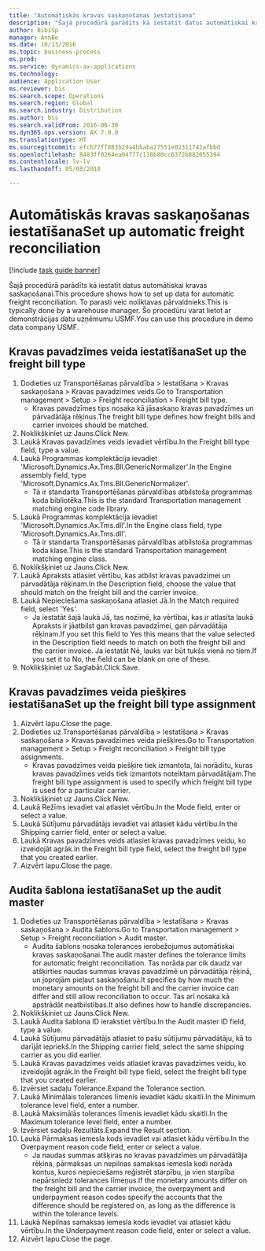 ```yaml
--- 
title: "Automātiskās kravas saskaņošanas iestatīšana"
description: "Šajā procedūrā parādīts kā iestatīt datus automātiskai kravas saskaņošanai."
author: BibiSp
manager: AnnBe
ms.date: 10/13/2016
ms.topic: business-process
ms.prod: 
ms.service: dynamics-ax-applications
ms.technology: 
audience: Application User
ms.reviewer: bis
ms.search.scope: Operations
ms.search.region: Global
ms.search.industry: Distribution
ms.author: bis
ms.search.validFrom: 2016-06-30
ms.dyn365.ops.version: AX 7.0.0
ms.translationtype: HT
ms.sourcegitcommit: efcb77ff883b29a4bbaba27551e02311742afbbd
ms.openlocfilehash: 8483ff0264ea04777c118b80cc6372b882655394
ms.contentlocale: lv-lv
ms.lasthandoff: 05/08/2018

---
```

# <a name="set-up-automatic-freight-reconciliation"></a><span data-ttu-id="239fe-103">Automātiskās kravas saskaņošanas iestatīšana</span><span class="sxs-lookup"><span data-stu-id="239fe-103">Set up automatic freight reconciliation</span></span>

[!include [task guide banner](../../includes/task-guide-banner.md)]

<span data-ttu-id="239fe-104">Šajā procedūrā parādīts kā iestatīt datus automātiskai kravas saskaņošanai.</span><span class="sxs-lookup"><span data-stu-id="239fe-104">This procedure shows how to set up data for automatic freight reconciliation.</span></span> <span data-ttu-id="239fe-105">To parasti veic noliktavas pārvaldnieks.</span><span class="sxs-lookup"><span data-stu-id="239fe-105">This is typically done by a warehouse manager.</span></span> <span data-ttu-id="239fe-106">Šo procedūru varat lietot ar demonstrācijas datu uzņēmumu USMF.</span><span class="sxs-lookup"><span data-stu-id="239fe-106">You can use this procedure in demo data company USMF.</span></span>


## <a name="set-up-the-freight-bill-type"></a><span data-ttu-id="239fe-107">Kravas pavadzīmes veida iestatīšana</span><span class="sxs-lookup"><span data-stu-id="239fe-107">Set up the freight bill type</span></span>
1. <span data-ttu-id="239fe-108">Dodieties uz Transportēšanas pārvaldība > Iestatīšana > Kravas saskaņošana > Kravas pavadzīmes veids.</span><span class="sxs-lookup"><span data-stu-id="239fe-108">Go to Transportation management > Setup > Freight reconciliation > Freight bill type.</span></span>
    * <span data-ttu-id="239fe-109">Kravas pavadzīmes tips nosaka kā jāsaskaņo kravas pavadzīmes un pārvadātāja rēķinus.</span><span class="sxs-lookup"><span data-stu-id="239fe-109">The freight bill type defines how freight bills and carrier invoices  should be matched.</span></span>  
2. <span data-ttu-id="239fe-110">Noklikšķiniet uz Jauns.</span><span class="sxs-lookup"><span data-stu-id="239fe-110">Click New.</span></span>
3. <span data-ttu-id="239fe-111">Laukā Kravas pavadzīmes veids ievadiet vērtību.</span><span class="sxs-lookup"><span data-stu-id="239fe-111">In the Freight bill type field, type a value.</span></span>
4. <span data-ttu-id="239fe-112">Laukā Programmas komplektācija ievadiet 'Microsoft.Dynamics.Ax.Tms.Bll.GenericNormalizer'.</span><span class="sxs-lookup"><span data-stu-id="239fe-112">In the Engine assembly field, type 'Microsoft.Dynamics.Ax.Tms.Bll.GenericNormalizer'.</span></span>
    * <span data-ttu-id="239fe-113">Tā ir standarta Transportēšanas pārvaldības atbilstoša programmas koda bibliotēka.</span><span class="sxs-lookup"><span data-stu-id="239fe-113">This is the standard Transportation management matching engine code library.</span></span>  
5. <span data-ttu-id="239fe-114">Laukā Programmas komplektācija ievadiet 'Microsoft.Dynamics.Ax.Tms.dll'.</span><span class="sxs-lookup"><span data-stu-id="239fe-114">In the Engine class field, type 'Microsoft.Dynamics.Ax.Tms.dll'.</span></span>
    * <span data-ttu-id="239fe-115">Tā ir standarta Transportēšanas pārvaldības atbilstoša programmas koda klase.</span><span class="sxs-lookup"><span data-stu-id="239fe-115">This is the standard Transportation management matching engine class.</span></span>  
6. <span data-ttu-id="239fe-116">Noklikšķiniet uz Jauns.</span><span class="sxs-lookup"><span data-stu-id="239fe-116">Click New.</span></span>
7. <span data-ttu-id="239fe-117">Laukā Apraksts atlasiet vērtību, kas atbilst kravas pavadzīmei un pārvadātāja rēķinam.</span><span class="sxs-lookup"><span data-stu-id="239fe-117">In the Description field, choose the value that should match on the freight bill and the carrier invoice.</span></span>  
8. <span data-ttu-id="239fe-118">Laukā Nepieciešama saskaņošana atlasiet Jā.</span><span class="sxs-lookup"><span data-stu-id="239fe-118">In the Match required field, select 'Yes'.</span></span>
    * <span data-ttu-id="239fe-119">Ja iestatāt šajā laukā Jā, tas nozīmē, ka vērtībai, kas ir atlasīta laukā Apraksts ir jāatbilst gan kravas pavadzīmei, gan pārvadātāja rēķinam.</span><span class="sxs-lookup"><span data-stu-id="239fe-119">If you set this field to Yes this means that the value selected in the Description field needs to match on both the freight bill and the carrier invoice.</span></span> <span data-ttu-id="239fe-120">Ja iestatāt Nē, lauks var būt tukšs vienā no tiem.</span><span class="sxs-lookup"><span data-stu-id="239fe-120">If you set it to No, the field can be blank on one of these.</span></span>  
9. <span data-ttu-id="239fe-121">Noklikšķiniet uz Saglabāt.</span><span class="sxs-lookup"><span data-stu-id="239fe-121">Click Save.</span></span>

## <a name="set-up-the-freight-bill-type-assignment"></a><span data-ttu-id="239fe-122">Kravas pavadzīmes veida piešķires iestatīšana</span><span class="sxs-lookup"><span data-stu-id="239fe-122">Set up the freight bill type assignment</span></span>
1. <span data-ttu-id="239fe-123">Aizvērt lapu.</span><span class="sxs-lookup"><span data-stu-id="239fe-123">Close the page.</span></span>
2. <span data-ttu-id="239fe-124">Dodieties uz Transportēšanas pārvaldība > Iestatīšana > Kravas saskaņošana > Kravas pavadzīmes veida piešķires.</span><span class="sxs-lookup"><span data-stu-id="239fe-124">Go to Transportation management > Setup > Freight reconciliation > Freight bill type assignments.</span></span>
    * <span data-ttu-id="239fe-125">Kravas pavadzīmes veida piešķire tiek izmantota, lai norādītu, kuras kravas pavadzīmes veids tiek izmantots noteiktam pārvadātājam.</span><span class="sxs-lookup"><span data-stu-id="239fe-125">The freight bill type assignment is used to specify which freight bill type is used for a particular carrier.</span></span>   
3. <span data-ttu-id="239fe-126">Noklikšķiniet uz Jauns.</span><span class="sxs-lookup"><span data-stu-id="239fe-126">Click New.</span></span>
4. <span data-ttu-id="239fe-127">Laukā Režīms ievadiet vai atlasiet vērtību.</span><span class="sxs-lookup"><span data-stu-id="239fe-127">In the Mode field, enter or select a value.</span></span>
5. <span data-ttu-id="239fe-128">Laukā Sūtījumu pārvadātājs ievadiet vai atlasiet kādu vērtību.</span><span class="sxs-lookup"><span data-stu-id="239fe-128">In the Shipping carrier field, enter or select a value.</span></span>
6. <span data-ttu-id="239fe-129">Laukā Kravas pavadzīmes veids atlasiet kravas pavadzīmes veidu, ko izveidojāt agrāk.</span><span class="sxs-lookup"><span data-stu-id="239fe-129">In the Freight bill type field, select the freight bill type that you created earlier.</span></span>
7. <span data-ttu-id="239fe-130">Aizvērt lapu.</span><span class="sxs-lookup"><span data-stu-id="239fe-130">Close the page.</span></span>

## <a name="set-up-the-audit-master"></a><span data-ttu-id="239fe-131">Audita šablona iestatīšana</span><span class="sxs-lookup"><span data-stu-id="239fe-131">Set up the audit master</span></span>
1. <span data-ttu-id="239fe-132">Dodieties uz Transportēšanas pārvaldība > Iestatīšana > Kravas saskaņošana > Audita šablons.</span><span class="sxs-lookup"><span data-stu-id="239fe-132">Go to Transportation management > Setup > Freight reconciliation > Audit master.</span></span>
    * <span data-ttu-id="239fe-133">Audita šablons nosaka tolerances ierobežojumus automātiskai kravas saskaņošanai.</span><span class="sxs-lookup"><span data-stu-id="239fe-133">The audit master defines the tolerance limits for automatic freight reconciliation.</span></span> <span data-ttu-id="239fe-134">Tas norāda par cik daudz var atšķirties naudas summas kravas pavadzīmē un pārvadātāja rēķinā, un joprojām pieļaut saskaņošanu.</span><span class="sxs-lookup"><span data-stu-id="239fe-134">It specifies by how much the monetary amounts on the freight bill and the carrier invoice can differ and still allow reconciliation to occur.</span></span> <span data-ttu-id="239fe-135">Tas arī nosaka kā apstrādāt neatbilstības.</span><span class="sxs-lookup"><span data-stu-id="239fe-135">It also defines how to handle discrepancies.</span></span>  
2. <span data-ttu-id="239fe-136">Noklikšķiniet uz Jauns.</span><span class="sxs-lookup"><span data-stu-id="239fe-136">Click New.</span></span>
3. <span data-ttu-id="239fe-137">Laukā Audita šablona ID ierakstiet vērtību.</span><span class="sxs-lookup"><span data-stu-id="239fe-137">In the Audit master ID field, type a value.</span></span>
4. <span data-ttu-id="239fe-138">Laukā Sūtījumu pārvadātājs atlasiet to pašu sūtījumu pārvadātāju, kā to darījāt iepriekš.</span><span class="sxs-lookup"><span data-stu-id="239fe-138">In the Shipping carrier  field, select the same shipping carrier as you did earlier.</span></span>
5. <span data-ttu-id="239fe-139">Laukā Kravas pavadzīmes veids atlasiet kravas pavadzīmes veidu, ko izveidojāt agrāk.</span><span class="sxs-lookup"><span data-stu-id="239fe-139">In the Freight bill type field, select the freight bill type that you created earlier.</span></span>
6. <span data-ttu-id="239fe-140">Izvērsiet sadaļu Tolerance.</span><span class="sxs-lookup"><span data-stu-id="239fe-140">Expand the Tolerance section.</span></span>
7. <span data-ttu-id="239fe-141">Laukā Minimālais tolerances līmenis ievadiet kādu skaitli.</span><span class="sxs-lookup"><span data-stu-id="239fe-141">In the Minimum tolerance level field, enter a number.</span></span>
8. <span data-ttu-id="239fe-142">Laukā Maksimālās tolerances līmenis ievadiet kādu skaitli.</span><span class="sxs-lookup"><span data-stu-id="239fe-142">In the Maximum tolerance level field, enter a number.</span></span>
9. <span data-ttu-id="239fe-143">Izvērsiet sadaļu Rezultāts.</span><span class="sxs-lookup"><span data-stu-id="239fe-143">Expand the Result section.</span></span>
10. <span data-ttu-id="239fe-144">Laukā Pārmaksas iemesla kods ievadiet vai atlasiet kādu vērtību.</span><span class="sxs-lookup"><span data-stu-id="239fe-144">In the Overpayment reason code field, enter or select a value.</span></span>
    * <span data-ttu-id="239fe-145">Ja naudas summas atšķiras no kravas pavadzīmes un pārvadātāja rēķina, pārmaksas un nepilnas samaksas iemesla kodi norāda kontus, kuros nepieciešams reģistrēt starpību, ja vien starpība nepārsniedz tolerances līmeņus.</span><span class="sxs-lookup"><span data-stu-id="239fe-145">If the monetary amounts differ on the freight bill and the carrier invoice, the overpayment and underpayment reason codes specify the accounts that the difference should be registered on, as long as the difference is within the tolerance levels.</span></span>  
11. <span data-ttu-id="239fe-146">Laukā Nepilnas samaksas iemesla kods ievadiet vai atlasiet kādu vērtību.</span><span class="sxs-lookup"><span data-stu-id="239fe-146">In the Underpayment reason code field, enter or select a value.</span></span>
12. <span data-ttu-id="239fe-147">Aizvērt lapu.</span><span class="sxs-lookup"><span data-stu-id="239fe-147">Close the page.</span></span>


